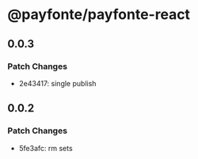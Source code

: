 # @payfonte/payfonte-react

## 0.0.3

### Patch Changes

- 2e43417: single publish

## 0.0.2

### Patch Changes

- 5fe3afc: rm sets

